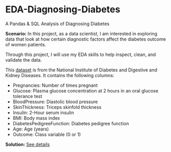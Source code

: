 # EDA-Diagnosing-Diabetes

A Pandas & SQL Analysis of Diagnosing Diabetes

**Scenario:**
In this project, as a data scientist, I am interested in exploring data that look at how certain diagnostic factors affect the diabetes outcome of women patients.

Through this project, I will use my EDA skills to help inspect, clean, and validate the data.

This [dataset](https://www.kaggle.com/datasets/uciml/pima-indians-diabetes-database) is from the National Institute of Diabetes and Digestive and Kidney Diseases. It contains the following columns:

- Pregnancies: Number of times pregnant
- Glucose: Plasma glucose concentration at 2 hours in an oral glucose tolerance test
- BloodPressure: Diastolic blood pressure
- SkinThickness: Triceps skinfold thickness
- Insulin: 2-Hour serum insulin
- BMI: Body mass index
- DiabetesPedigreeFunction: Diabetes pedigree function
- Age: Age (years)
- Outcome: Class variable (0 or 1)

**Solution:** 
[See details](https://github.com/eunikehp/EDA-Diagnosing-Diabetes/blob/main/EDA%20Diagnosing%20Diabetes.ipynb)
